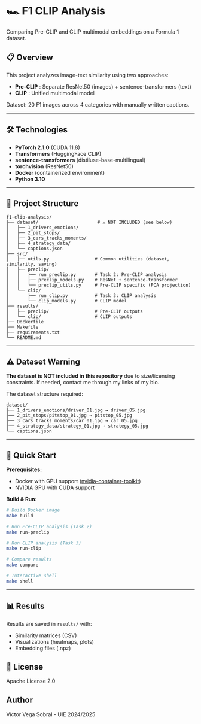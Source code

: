 # 🏎️ F1 CLIP Analysis

Comparing Pre-CLIP and CLIP multimodal embeddings on a Formula 1 dataset.

## 📋 Overview

This project analyzes image-text similarity using two approaches:

- **Pre-CLIP** : Separate ResNet50 (images) + sentence-transformers (text)
- **CLIP** : Unified multimodal model

Dataset: 20 F1 images across 4 categories with manually written captions.

---

## 🛠️ Technologies

- **PyTorch 2.1.0** (CUDA 11.8)
- **Transformers** (HuggingFace CLIP)
- **sentence-transformers** (distiluse-base-multilingual)
- **torchvision** (ResNet50)
- **Docker** (containerized environment)
- **Python 3.10**

---

## 📁 Project Structure

```
f1-clip-analysis/
├── dataset/                      # ⚠️ NOT INCLUDED (see below)
│   ├── 1_drivers_emotions/
│   ├── 2_pit_stops/
│   ├── 3_cars_tracks_moments/
│   ├── 4_strategy_data/
│   └── captions.json
├── src/
│   ├── utils.py                 # Common utilities (dataset, similarity, saving)
│   ├── preclip/
│   │   ├── run_preclip.py       # Task 2: Pre-CLIP analysis
│   │   ├── preclip_models.py    # ResNet + sentence-transformer
│   │   └── preclip_utils.py     # Pre-CLIP specific (PCA projection)
│   └── clip/
│       ├── run_clip.py          # Task 3: CLIP analysis
│       └── clip_models.py       # CLIP model
├── results/
│   ├── preclip/                 # Pre-CLIP outputs
│   └── clip/                    # CLIP outputs
├── Dockerfile
├── Makefile
├── requirements.txt
└── README.md
```

---

## ⚠️ Dataset Warning

**The dataset is NOT included in this repository** due to size/licensing constraints.
If needed, contact me through my links of my bio.

The dataset structure required:

```
dataset/
├── 1_drivers_emotions/driver_01.jpg → driver_05.jpg
├── 2_pit_stops/pitstop_01.jpg → pitstop_05.jpg
├── 3_cars_tracks_moments/car_01.jpg → car_05.jpg
├── 4_strategy_data/strategy_01.jpg → strategy_05.jpg
└── captions.json
```

---

## 🚀 Quick Start

**Prerequisites:**

- Docker with GPU support ([nvidia-container-toolkit](https://docs.nvidia.com/datacenter/cloud-native/container-toolkit/install-guide.html))
- NVIDIA GPU with CUDA support

**Build & Run:**

```bash
# Build Docker image
make build

# Run Pre-CLIP analysis (Task 2)
make run-preclip

# Run CLIP analysis (Task 3)
make run-clip

# Compare results
make compare

# Interactive shell
make shell
```

---

## 📊 Results

Results are saved in `results/` with:

- Similarity matrices (CSV)
- Visualizations (heatmaps, plots)
- Embedding files (.npz)

## 📝 License

Apache License 2.0

## Author

Víctor Vega Sobral - UIE 2024/2025
